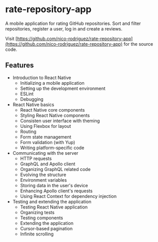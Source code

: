# rate-repository-app

A mobile application for rating GitHub repositories. Sort and filter repositories, register a user, log in and create a reviews.

Visit [https://github.com/nico-rodriguez/rate-repository-app](https://github.com/nico-rodriguez/rate-repository-app) for the source code.

## Features

- Introduction to React Native
  - Initializing a mobile application
  - Setting up the development environment
  - ESLint
  - Debugging
- React Native basics
  - React Native core components
  - Styling React Native components
  - Consisten user interface with theming
  - Using Flexbox for layout
  - Routing
  - Form state management
  - Form validation (with Yup)
  - Writing platform-specific code
- Communicating with the server
  - HTTP requests
  - GraphQL and Apollo client
  - Organizing GraphQL related code
  - Evolving the structure
  - Environment variables
  - Storing data in the user's device
  - Enhancing Apollo client's requests
  - Using React Context for dependency injection
- Testing and extending the application
  - Testing React Native application
  - Organizing tests
  - Testing components
  - Extending the application
  - Cursor-based pagination
  - Infinite scrolling
